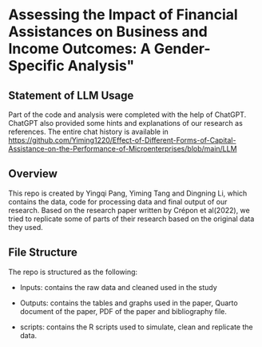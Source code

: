 # Assessing the Impact of Financial Assistances on Business and Income Outcomes: A Gender-Specific Analysis"

## Statement of LLM Usage

Part of the code and analysis were completed with the help of ChatGPT. ChatGPT also provided some hints and explanations of our research as references. The entire chat history is available in https://github.com/Yiming1220/Effect-of-Different-Forms-of-Capital-Assistance-on-the-Performance-of-Microenterprises/blob/main/LLM

## Overview

This repo is created by Yingqi Pang, Yiming Tang and Dingning Li, which contains the data, code for processing data and final output of our research. Based on the research paper written by Crépon et al(2022), we tried to replicate some of parts of their research based on the original data they used. 

## File Structure

The repo is structured as the following:

* Inputs: contains the raw data and cleaned used in the study 

* Outputs: contains the tables and graphs used in the paper, Quarto document of the paper, PDF of the paper and bibliography file.

* scripts: contains the R scripts used to simulate, clean and replicate the data. 

